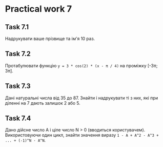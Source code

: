 # Practical work 7

## Task 7.1
Надрукувати ваше прізвище та ім'я 10 раз.

## Task 7.2
Протабулювати функцію `у = 3 * cos(2) * (x - π / 4)` на проміжку [-3π; 3π].

## Task 7.3
Дані натуральні числа від 35 до 87. Знайти і надрукувати ті з них, які при діленні на 7 дають залишок 2 або 5.

## Task 7.4
Дано дійсне число A і ціле число N > 0 (вводиться користувачем). Використовуючи один цикл, знайти значення виразу `1 - A + A^2 - A^3 + ... + (-1)^N · A^N`.